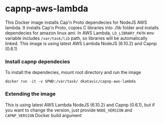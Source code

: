 # capnp-aws-lambda

This Docker image installs Cap'n Proto dependecies for NodeJS AWS lambda. It installs Cap'n Proto, copies C libraries into ./lib folder and installs dependecies for amazon linux ami. In AWS Lambda, `LD_LIBRARY_PATH` env variable includes `/var/task/lib` path, so libraries will be automatically linked. This image is using latest AWS Lambda NodeJS (6.10.2) and Capnp (0.6.1)

### Install capnp dependecies

To install the dependecies, mount root directory and run the image

```
docker run -it -v $PWD:/var/task/ dkatavic/capnp-aws-lambda
```

### Extending the image

This is using latest AWS Lambda NodeJS (6.10.2) and Capnp (0.6.1), but if you want to change the version, just provide `NODE_VERSION` and `CAPNP_VERSION` Docker build argument